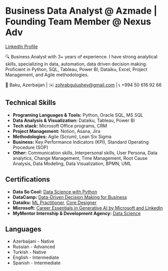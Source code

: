 # Business Data Analyst @ Azmade | Founding Team Member @ Nexus Adv


[LinkedIn Profile](https://www.linkedin.com/in/zohrabgulushev)


🔍 Business Analyst with 3+ years of experience. I have strong analytical skills, specializing in data, 
automation, data driven decision making. Proficient in Python, SQL, Tableau, Power BI, Dataiku, 
Excel, Project Management, and Agile methodologies. 

📍 Baku, Azerbaijan | ✉️ zohrabgulushev@gmail.com | 📞 +994 50 616 92 66

## Technical Skills

- **Programing Languages & Tools:** Python, Oracle SQL, MS SQL
- **Data Analysis & Visualization:** Dataiku, Tableau, Power BI
- **Tech stack:** Microsoft Office programs, CRM
- **Project Management:** Notion, Asana, Jira
- **Methodologies:** Agile (Scrum), Lean Six Sigma
- **Business:** Key Performance Indicators (KPI), Standard Operating Procedure (SOP)
- **Other:** Communication skills, Interpersonal skills, User Persona, Data analytics, Change 
Management, Time Management, Root Cause Analysis, Data Modeling, Data Visualization, 
BPMN, UML

## Certifications

- **Data So Cool:** [Data Science with Python](https://data.edu.az/az/verified/2024367/)
- **DataCamp:** [Data-Driven Decision Making for Business](https://www.datacamp.com/statement-of-accomplishment/course/78aab07a0c7d578f852b5c4f1f5e4cc48c3a2e39?raw=1) 
- **Dataiku:** [ML Practitioner](https://verify.skilljar.com/c/26qniudkj952), [Core Designer](https://verify.skilljar.com/c/puuczeixzuev)
- **Microsoft:** [Career Essentials in Generative AI by Microsoft and Linkedln](https://www.linkedin.com/learning/certificates/7dd53f607db20a04cc52c86d2b7eb7656a15f7cc1a394e86f450933a45b57e1f)
- **MyMentor Internship & Development Agency:** [Data Science](https://drive.google.com/file/d/19yDyqnteH5bddDKnl0DpmQY8kM2Mmqdj/view?usp=sharing)


## Languages

- Azerbaijani - Native
- Russian - Advanced
- Turkish - Native
- English - Intermediate
- Spanish - Intermediate  
